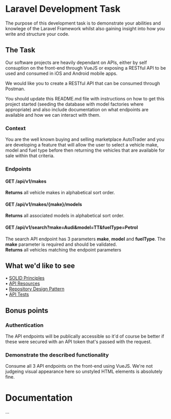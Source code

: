 # Laravel Development Task

The purpose of this development task is to demonstrate your abilities and knowlege of the Laravel Framework whilst also gaining insight into how you write and structure your code.

## The Task

Our software projects are heavily dependant on APIs, either by self consuption on the front-end through VueJS or exposing a RESTful API to be used and consumed in iOS and Android mobile apps.

We would like you to create a RESTful API that can be consumed through Postman.

You should update this README.md file with instructions on how to get this project started (seeding the database with model factories where appropriate) and also include documentation on what endpoints are available and how we can interact with them.

### Context

You are the well known buying and selling marketplace AutoTrader and you are developing a feature that will allow the user to select a vehicle make, model and fuel type before then returning the vehicles that are available for sale within that criteria.

### Endpoints

#### GET /api/v1/makes
**Returns** all vehicle makes in alphabetical sort order.
   
#### GET /api/v1/makes/{make}/models
**Returns** all associated models in alphabetical sort order.
   
#### GET /api/v1/search?make=Audi&model=TT&fuelType=Petrol
The search API endpoint has 3 parameters **make**, **model** and **fuelType**. The **make** parameter is required and should be validated.  
**Returns** all vehicles matching the endpoint parameters

## What we'd like to see

• [SOLID Principles](https://laracasts.com/series/solid-principles-in-php)   
• [API Resources](https://laravel.com/docs/6.x/eloquent-resources)   
• [Repository Design Pattern](https://itnext.io/repository-design-pattern-done-right-in-laravel-d177b5fa75d4)   
• [API Tests](https://laravel.com/docs/6.x/http-tests)

## Bonus points

### Authentication
The API endpoints will be publically accessible so it'd of course be better if these were secured with an API token that's passed with the request.

### Demonstrate the described functionality
Consume all 3 API endpoints on the front-end using VueJS. We're not judgeing visual appearance here so unstyled HTML elements is absolutely fine.


# Documentation

...
